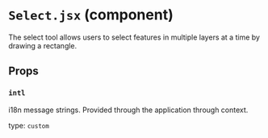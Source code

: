 `Select.jsx` (component)
========================

The select tool allows users to select features in multiple layers at a time by drawing a rectangle.

Props
-----

### `intl`

i18n message strings. Provided through the application through context.

type: `custom`

